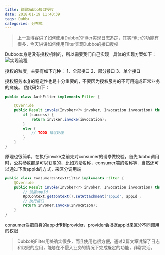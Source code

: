 ```yaml
---
title: 聊聊Dubbo接口授权
date: 2018-01-19 11:40:39
tags: Dubbo
categories: 分布式
---
```



> 上一篇博客讲了如何使用Dubbo的Filter实现日志追踪，其实Filter的功能有很多，今天讲讲如何使用Filter实现Dubbo的接口授权
<!-- more -->

Dubbo本身是没有授权机制的，所以需要我们自己实现，具体的实现方案如下：
![实现流程](/images/dubbo.jpg "实现流程图")

授权的粒度，主要有如下几种：
1、全部接口
2、部分接口
3、单个接口

授权服务本身的稳定性也是十分重要的，不要因为授权服务的不可用造成正常业务的瘫痪。
伪代码如下：
```java
public class AuthFilter implements Filter {

    @Override
    public Result invoke(Invoker<?> invoker, Invocation invocation) throws RpcException {
        if (success) {
            return invoker.invoke(invocation);
        }
        else {
            // TODO 错误处理
        }
    }
}
```
原理也很简单，在执行invoke之前先对consumer的请求做校验，首先dubbo调用时，公共参数都是可以获取的，比如方法名称，consumer端的名称等，当然还可以通过下发appId的方式，来区分调用端
```java
public class ConsumerContextFilter implements Filter {
    @Override
    public Result invoke(Invoker<?> invoker, Invocation invocation) throws RpcException {
        // 设置appId
        RpcContext.getContext().setAttachment("appId", appId);
        // 执行接口
        return invoker.invoke(invocation);
    }
}
```
consumer端把自身的appid传到provider，provider会根据appid来区分不同调用的权限

> Dubbo的Filter用处确实很多，而且使用也很方便，通过2篇文章讲解了日志和权限的应用，能够在不侵入业务的情况下完成既定的功能，非常灵活。